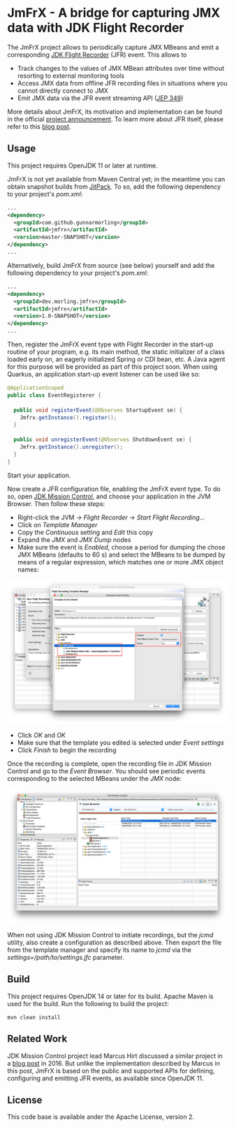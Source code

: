# JmFrX - A bridge for capturing JMX data with JDK Flight Recorder

The JmFrX project allows to periodically capture JMX MBeans and emit a corresponding [JDK Flight Recorder](https://openjdk.java.net/jeps/328) (JFR) event.
This allows to

* Track changes to the values of JMX MBean attributes over time without resorting to external monitoring tools
* Access JMX data from offline JFR recording files in situations where you cannot directly connect to JMX
* Emit JMX data via the JFR event streaming API ([JEP 349](https://openjdk.java.net/jeps/349))

More details about JmFrX, its motivation and implementation can be found in the official [project announcement](https://www.morling.dev/blog/introducing-jmfrx-a-bridge-from-jmx-to-jdk-flight-recorder/).
To learn more about JFR itself, please refer to this [blog post](https://www.morling.dev/blog/rest-api-monitoring-with-custom-jdk-flight-recorder-events/).

## Usage

This project requires OpenJDK 11 or later at runtime.

JmFrX is not yet available from Maven Central yet;
in the meantime you can obtain snapshot builds from [JitPack](https://jitpack.io).
To so, add the following dependency to your project's _pom.xml_:

```xml
...
<dependency>
  <groupId>com.github.gunnarmorling</groupId>
  <artifactId>jmfrx</artifactId>
  <version>master-SNAPSHOT</version>
</dependency>
...
```

Alternatively, build JmFrX from source (see below) yourself and add the following dependency to your project's _pom.xml_:

```xml
...
<dependency>
  <groupId>dev.morling.jmfrx</groupId>
  <artifactId>jmfrx</artifactId>
  <version>1.0-SNAPSHOT</version>
</dependency>
...
```

Then, register the JmFrX event type with Flight Recorder in the start-up routine of your program,
e.g. its main method, the static initializer of a class loaded early on, an eagerly initialized Spring or CDI bean, etc.
A Java agent for this purpose will be provided as part of this project soon.
When using Quarkus, an application start-up event listener can be used like so:

```java
@ApplicationScoped
public class EventRegisterer {

  public void registerEvent(@Observes StartupEvent se) {
    Jmfrx.getInstance().register();
  }

  public void unregisterEvent(@Observes ShutdownEvent se) {
    Jmfrx.getInstance().unregister();
  }
}
```

Start your application.

Now create a JFR configuration file, enabling the JmFrX event type.
To do so, open [JDK Mission Control](https://openjdk.java.net/projects/jmc/), and choose your application in the JVM Browser.
Then follow these steps:

* Right-click the JVM -> _Flight Recorder_ -> _Start Flight Recording..._
* Click on _Template Manager_
* Copy the _Continuous_ setting and _Edit_ this copy
* Expand the _JMX_ and _JMX Dump_ nodes
* Make sure the event is _Enabled_, choose a period for dumping the chose JMX MBeans (defaults to 60 s) and select the MBeans to be dumped by means of a regular expression, which matches one or more JMX object names:

![Configuring JmFrX](jmfrx_mission_control_configuration.png)

* Click _OK_ and _OK_
* Make sure that the template you edited is selected under _Event settings_
* Click _Finish_ to begin the recording

Once the recording is complete, open the recording file in JDK Mission Control and go to the _Event Browser_.
You should see periodic events corresponding to the selected MBeans under the _JMX_ node:

![JmFrX Events in JDK Mission Control](jmfrx_events.png)

When not using JDK Mission Control to initiate recordings, but the _jcmd_ utility,
also create a configuration as described above.
Then export the file from the template manager and specify its name to _jcmd_ via the _settings=/path/to/settings.jfc_ parameter.

## Build

This project requires OpenJDK 14 or later for its build.
Apache Maven is used for the build.
Run the following to build the project:

```shell
mvn clean install
```

## Related Work

JDK Mission Control project lead Marcus Hirt discussed a similar project in a [blog post](http://hirt.se/blog/?p=689) in 2016.
But unlike the implementation described by Marcus in this post,
JmFrX is based on the public and supported APIs for defining, configuring and emitting JFR events, as available since OpenJDK 11.

## License

This code base is available ander the Apache License, version 2.
